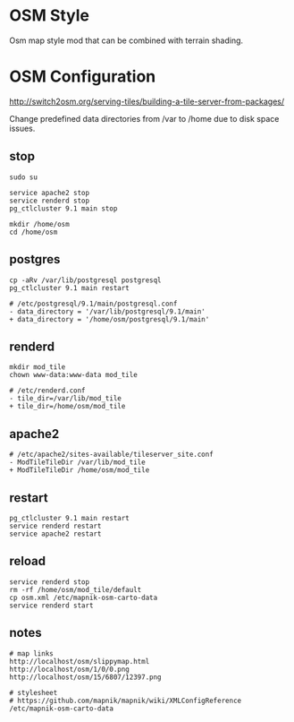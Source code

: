 OSM Style
=========

Osm map style mod that can be combined with terrain shading.

OSM Configuration
=================

http://switch2osm.org/serving-tiles/building-a-tile-server-from-packages/

Change predefined data directories from /var to /home due to disk space issues.

stop
----

	sudo su

	service apache2 stop
	service renderd stop
	pg_ctlcluster 9.1 main stop

	mkdir /home/osm
	cd /home/osm

postgres
--------

	cp -aRv /var/lib/postgresql postgresql
	pg_ctlcluster 9.1 main restart

	# /etc/postgresql/9.1/main/postgresql.conf
	- data_directory = '/var/lib/postgresql/9.1/main'
	+ data_directory = '/home/osm/postgresql/9.1/main'

renderd
-------

	mkdir mod_tile
	chown www-data:www-data mod_tile

	# /etc/renderd.conf
	- tile_dir=/var/lib/mod_tile
	+ tile_dir=/home/osm/mod_tile

apache2
-------

	# /etc/apache2/sites-available/tileserver_site.conf
	- ModTileTileDir /var/lib/mod_tile
	+ ModTileTileDir /home/osm/mod_tile

restart
-------

	pg_ctlcluster 9.1 main restart
	service renderd restart
	service apache2 restart

reload
------

	service renderd stop
	rm -rf /home/osm/mod_tile/default
	cp osm.xml /etc/mapnik-osm-carto-data
	service renderd start

notes
-----

	# map links
	http://localhost/osm/slippymap.html
	http://localhost/osm/1/0/0.png
	http://localhost/osm/15/6807/12397.png

	# stylesheet
	# https://github.com/mapnik/mapnik/wiki/XMLConfigReference
	/etc/mapnik-osm-carto-data

